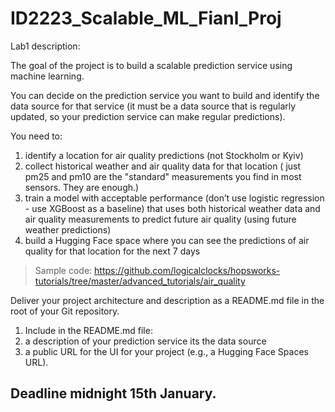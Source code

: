 # ID2223_Scalable_ML_Fianl_Proj

Lab1 description:

The goal of the project is to build a scalable prediction service using machine learning.

You can decide on the prediction service you want to build and identify the data source for that service (it must be a data source that is regularly updated, so your prediction service can make regular predictions).


You need to:
1. identify a location for air quality predictions (not Stockholm or Kyiv)
1. collect historical weather and air quality data for that location ( just pm25 and pm10 are the "standard" measurements you find in most sensors. They are enough.)
1. train a model with acceptable performance (don’t use logistic regression - use
XGBoost as a baseline) that uses both historical weather data and air quality measurements to predict future air quality (using future weather predictions)
1. build a Hugging Face space where you can see the predictions of air quality for that location for the next 7 days
> Sample code:
> https://github.com/logicalclocks/hopsworks-tutorials/tree/master/advanced_tutorials/air_quality



Deliver your project architecture and description as a README.md file in
the root of your Git repository.
1. Include in the README.md file:
1. a description of your prediction service its the data source
1. a public URL for the UI for your project (e.g., a Hugging Face Spaces URL).

## Deadline midnight 15th January.


